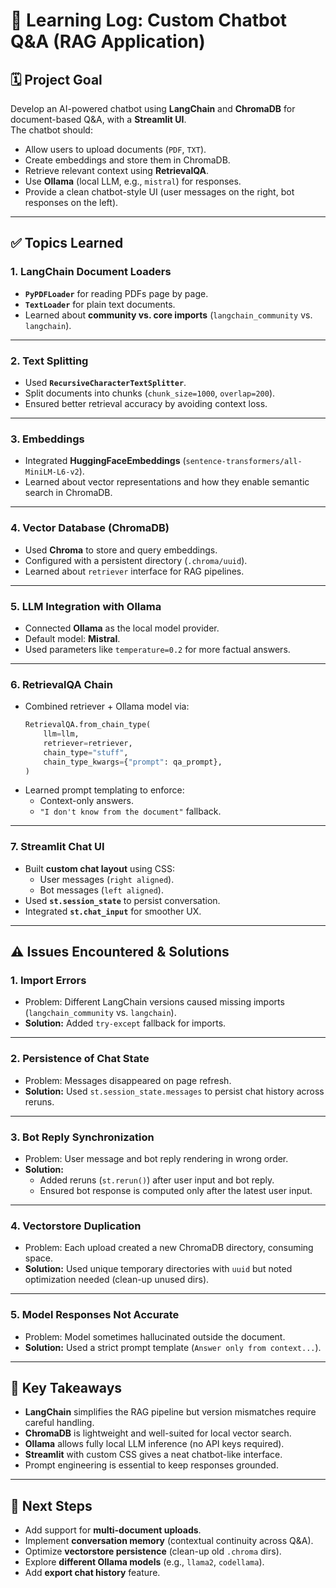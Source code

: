 # 📘 Learning Log: Custom Chatbot Q&A (RAG Application)

## 🗓️ Project Goal
Develop an AI-powered chatbot using **LangChain** and **ChromaDB** for document-based Q&A, with a **Streamlit UI**.  
The chatbot should:
- Allow users to upload documents (`PDF`, `TXT`).
- Create embeddings and store them in ChromaDB.
- Retrieve relevant context using **RetrievalQA**.
- Use **Ollama** (local LLM, e.g., `mistral`) for responses.
- Provide a clean chatbot-style UI (user messages on the right, bot responses on the left).

---

## ✅ Topics Learned

### 1. **LangChain Document Loaders**
- **`PyPDFLoader`** for reading PDFs page by page.
- **`TextLoader`** for plain text documents.
- Learned about **community vs. core imports** (`langchain_community` vs. `langchain`).

---

### 2. **Text Splitting**
- Used **`RecursiveCharacterTextSplitter`**.
- Split documents into chunks (`chunk_size=1000`, `overlap=200`).
- Ensured better retrieval accuracy by avoiding context loss.

---

### 3. **Embeddings**
- Integrated **HuggingFaceEmbeddings** (`sentence-transformers/all-MiniLM-L6-v2`).
- Learned about vector representations and how they enable semantic search in ChromaDB.

---

### 4. **Vector Database (ChromaDB)**
- Used **Chroma** to store and query embeddings.
- Configured with a persistent directory (`.chroma/uuid`).
- Learned about `retriever` interface for RAG pipelines.

---

### 5. **LLM Integration with Ollama**
- Connected **Ollama** as the local model provider.
- Default model: **Mistral**.
- Used parameters like `temperature=0.2` for more factual answers.

---

### 6. **RetrievalQA Chain**
- Combined retriever + Ollama model via:
  ```python
  RetrievalQA.from_chain_type(
      llm=llm,
      retriever=retriever,
      chain_type="stuff",
      chain_type_kwargs={"prompt": qa_prompt},
  )
  ```
- Learned prompt templating to enforce:
  - Context-only answers.
  - `"I don't know from the document"` fallback.

---

### 7. **Streamlit Chat UI**
- Built **custom chat layout** using CSS:
  - User messages (`right aligned`).
  - Bot messages (`left aligned`).
- Used **`st.session_state`** to persist conversation.
- Integrated **`st.chat_input`** for smoother UX.

---

## ⚠️ Issues Encountered & Solutions

### 1. **Import Errors**
- Problem: Different LangChain versions caused missing imports (`langchain_community` vs. `langchain`).
- **Solution:** Added `try-except` fallback for imports.

---

### 2. **Persistence of Chat State**
- Problem: Messages disappeared on page refresh.
- **Solution:** Used `st.session_state.messages` to persist chat history across reruns.

---

### 3. **Bot Reply Synchronization**
- Problem: User message and bot reply rendering in wrong order.
- **Solution:** 
  - Added reruns (`st.rerun()`) after user input and bot reply.
  - Ensured bot response is computed only after the latest user input.

---

### 4. **Vectorstore Duplication**
- Problem: Each upload created a new ChromaDB directory, consuming space.
- **Solution:** Used unique temporary directories with `uuid` but noted optimization needed (clean-up unused dirs).

---

### 5. **Model Responses Not Accurate**
- Problem: Model sometimes hallucinated outside the document.
- **Solution:** Used a strict prompt template (`Answer only from context...`).

---

## 🚀 Key Takeaways
- **LangChain** simplifies the RAG pipeline but version mismatches require careful handling.
- **ChromaDB** is lightweight and well-suited for local vector search.
- **Ollama** allows fully local LLM inference (no API keys required).
- **Streamlit** with custom CSS gives a neat chatbot-like interface.
- Prompt engineering is essential to keep responses grounded.

---

## 📌 Next Steps
- Add support for **multi-document uploads**.
- Implement **conversation memory** (contextual continuity across Q&A).
- Optimize **vectorstore persistence** (clean-up old `.chroma` dirs).
- Explore **different Ollama models** (e.g., `llama2`, `codellama`).
- Add **export chat history** feature.
